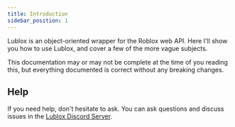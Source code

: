```yaml
---
title: Introduction
sidebar_position: 1
---
```


Lublox is an object-oriented wrapper for the Roblox web API. Here I'll show you how to use Lublox, and 
cover a few of the more vague subjects.

This documentation may or may not be complete at the time of you reading this, but everything documented
is correct without any breaking changes.

## Help

If you need help, don't hesitate to ask. You can ask questions and discuss issues in the [Lublox Discord Server](https://discord.gg/gUMmft3UWm).